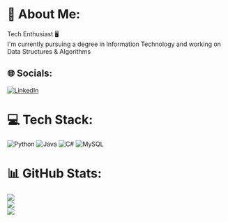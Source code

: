 # 💫 About Me:
Tech Enthusiast 🖥️<br>I'm currently pursuing a degree in Information Technology and working on Data Structures & Algorithms<br>


## 🌐 Socials:
[![LinkedIn](https://img.shields.io/badge/LinkedIn-%230077B5.svg?logo=linkedin&logoColor=white)](https://www.linkedin.com/in/ahmedbahattab/) 

# 💻 Tech Stack:
![Python](https://img.shields.io/badge/python-3670A0?style=for-the-badge&logo=python&logoColor=ffdd54) ![Java](https://img.shields.io/badge/java-%23ED8B00.svg?style=for-the-badge&logo=openjdk&logoColor=white) ![C#](https://img.shields.io/badge/c%23-%23239120.svg?style=for-the-badge&logo=csharp&logoColor=white) ![MySQL](https://img.shields.io/badge/mysql-%2300000f.svg?style=for-the-badge&logo=mysql&logoColor=white)
# 📊 GitHub Stats:
![](https://github-readme-stats.vercel.app/api?username=ahmedbahattab&theme=dark&hide_border=false&include_all_commits=false&count_private=false)<br/>
![](https://github-readme-streak-stats.herokuapp.com/?user=ahmedbahattab&theme=dark&hide_border=false)<br/>
![](https://github-readme-stats.vercel.app/api/top-langs/?username=ahmedbahattab&theme=dark&hide_border=false&include_all_commits=false&count_private=false&layout=compact)

<!-- Proudly created with GPRM ( https://gprm.itsvg.in ) -->
